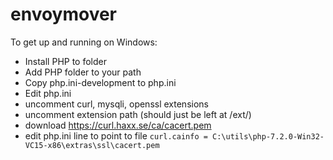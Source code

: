 # envoymover
To get up and running on Windows:  
* Install PHP to folder
* Add PHP folder to your path
* Copy php.ini-development to php.ini
* Edit php.ini  
* uncomment curl, mysqli, openssl extensions
* uncomment extension path (should just be left at /ext/)
* download https://curl.haxx.se/ca/cacert.pem
* edit php.ini line to point to file `curl.cainfo = C:\utils\php-7.2.0-Win32-VC15-x86\extras\ssl\cacert.pem
`


